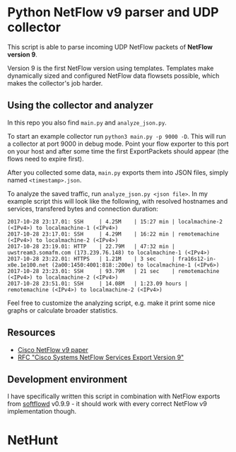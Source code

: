 # Python NetFlow v9 parser and UDP collector
This script is able to parse incoming UDP NetFlow packets of **NetFlow version 9**.

Version 9 is the first NetFlow version using templates.
Templates make dynamically sized and configured NetFlow data flowsets possible,
which makes the collector's job harder.

## Using the collector and analyzer
In this repo you also find `main.py` and `analyze_json.py`.

To start an example collector run `python3 main.py -p 9000 -D`. This will run
a collector at port 9000 in debug mode. Point your flow exporter to this port on
your host and after some time the first ExportPackets should appear (the flows
need to expire first).

After you collected some data, `main.py` exports them into JSON files, simply
named `<timestamp>.json`.

To analyze the saved traffic, run `analyze_json.py <json file>`. In my example
script this will look like the following, with resolved hostnames and services, transfered bytes and connection duration:

    2017-10-28 23:17.01: SSH     | 4.25M    | 15:27 min | localmachine-2 (<IPv4>) to localmachine-1 (<IPv4>)
    2017-10-28 23:17.01: SSH     | 4.29M    | 16:22 min | remotemachine (<IPv4>) to localmachine-2 (<IPv4>)
    2017-10-28 23:19.01: HTTP    | 22.79M   | 47:32 min | uwstream3.somafm.com (173.239.76.148) to localmachine-1 (<IPv4>)
    2017-10-28 23:22.01: HTTPS   | 1.21M    | 3 sec     | fra16s12-in-x0e.1e100.net (2a00:1450:4001:818::200e) to localmachine-1 (<IPv6>)
    2017-10-28 23:23.01: SSH     | 93.79M   | 21 sec    | remotemachine (<IPv4>) to localmachine-2 (<IPv4>)
    2017-10-28 23:51.01: SSH     | 14.08M   | 1:23.09 hours | remotemachine (<IPv4>) to localmachine-2 (<IPv4>)

Feel free to customize the analyzing script, e.g. make it print some
nice graphs or calculate broader statistics.

## Resources
* [Cisco NetFlow v9 paper](http://www.cisco.com/en/US/technologies/tk648/tk362/technologies_white_paper09186a00800a3db9.html)
* [RFC "Cisco Systems NetFlow Services Export Version 9"](https://tools.ietf.org/html/rfc3954)

## Development environment
I have specifically written this script in combination with NetFlow exports from
[softflowd](https://github.com/djmdjm/softflowd) v0.9.9 - it should work with every
correct NetFlow v9 implementation though.
# NetHunt
